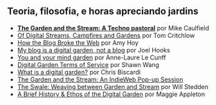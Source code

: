 ## Teoria, filosofia, e horas apreciando jardins

- [**The Garden and the Stream: A Techno pastoral**](https://hapgood.us/2015/10/17/the-garden-and-the-stream-a-technopastoral/) por Mike Caulfield
- [Of Digital Streams, Campfires and Gardens](https://tomcritchlow.com/2018/10/10/of-gardens-and-wikis/) por Tom Critchlow
- [How the Blog Broke the Web](https://stackingthebricks.com/how-blogs-broke-the-web/) por Amy Hoy
- [My blog is a digital garden, not a blog](https://joelhooks.com/digital-garden) por Joel Hooks
- [You and your mind garden](https://nesslabs.com/mind-garden) por Anne-Laure Le Cunff
- [Digital Garden Terms of Service](https://www.swyx.io/writing/digital-garden-tos/) por Shawn Wang
- [What is a digital garden?](https://www.christopherbiscardi.com/garden) por Chris Biscardi
- [The Garden and the Stream: An IndieWeb Pop-up Session](https://indieweb.org/2020/Pop-ups/GardenAndStream)
- [The Swale: Weaving between Garden and Stream](https://bonkerfield.org/2020/05/swale-garden-stream/) por Will Stedden
- [A Brief History & Ethos of the Digital Garden](http://maggieappleton.com/garden-history) por Maggie Appleton

